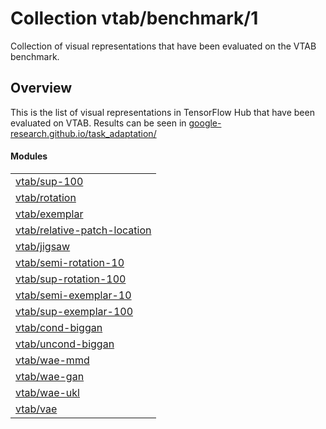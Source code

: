 # Collection vtab/benchmark/1
Collection of visual representations that have been evaluated on the VTAB benchmark.

<!-- module-type: image-feature-vector -->


## Overview
This is the list of visual representations in TensorFlow Hub that have been evaluated on VTAB.
Results can be seen in
[google-research.github.io/task_adaptation/](https://google-research.github.io/task_adaptation/)

#### Modules

|                                                                                |
|--------------------------------------------------------------------------------|
| [vtab/sup-100](https://tfhub.dev/vtab/sup-100)                                 |
| [vtab/rotation](https://tfhub.dev/vtab/rotation)                               |
| [vtab/exemplar](https://tfhub.dev/vtab/exemplar)                               |
| [vtab/relative-patch-location](https://tfhub.dev/vtab/relative-patch-location) |
| [vtab/jigsaw](https://tfhub.dev/vtab/jigsaw)                                   |
| [vtab/semi-rotation-10](https://tfhub.dev/vtab/semi-rotation-10)               |
| [vtab/sup-rotation-100](https://tfhub.dev/vtab/sup-rotation-100)               |
| [vtab/semi-exemplar-10](https://tfhub.dev/vtab/semi-exemplar-10)               |
| [vtab/sup-exemplar-100](https://tfhub.dev/vtab/sup-exemplar-100)               |
| [vtab/cond-biggan](https://tfhub.dev/vtab/cond-biggan)                         |
| [vtab/uncond-biggan](https://tfhub.dev/vtab/uncond-biggan)                     |
| [vtab/wae-mmd](https://tfhub.dev/vtab/wae-mmd)                                 |
| [vtab/wae-gan](https://tfhub.dev/vtab/wae-gan)                                 |
| [vtab/wae-ukl](https://tfhub.dev/vtab/wae-ukl)                                 |
| [vtab/vae](https://tfhub.dev/vtab/vae)                                         |

